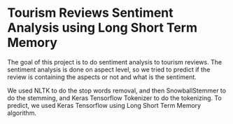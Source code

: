 # Tourism Reviews Sentiment Analysis using Long Short Term Memory

The goal of this project is to do sentiment analysis to tourism reviews. The sentiment analysis is done on aspect level, so we tried to predict if the review is containing the aspects or not and what is the sentiment.

We used NLTK to do the stop words removal, and then SnowballStemmer to do the stemming, and Keras Tensorflow Tokenizer to do the tokenizing. To predict, we used Keras Tensorflow using Long Short Term Memory algorithm.
